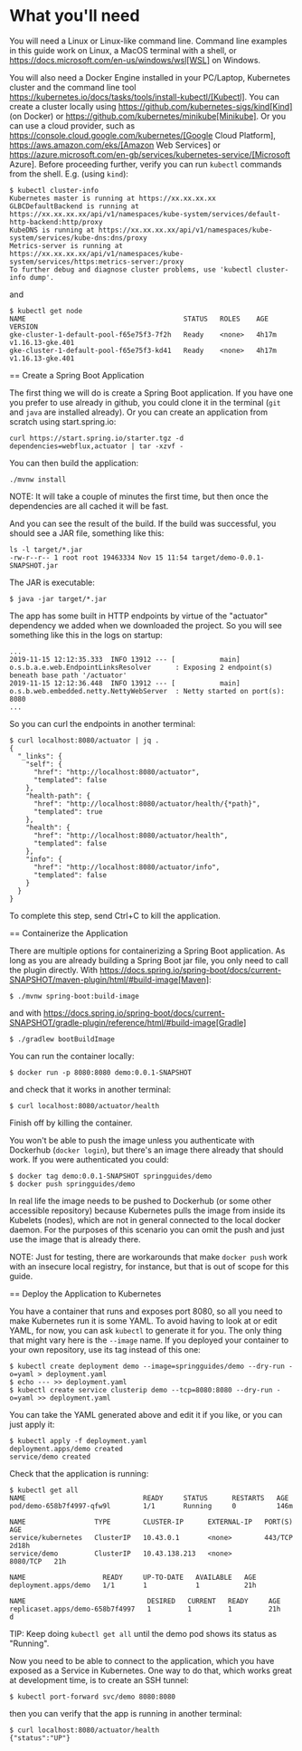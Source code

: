 # What you'll need

You will need a Linux or Linux-like command line. Command line examples in this guide work on Linux, a MacOS terminal with a shell, or https://docs.microsoft.com/en-us/windows/wsl[WSL] on Windows.

You will also need a Docker Engine installed in your PC/Laptop, Kubernetes cluster and the command line tool https://kubernetes.io/docs/tasks/tools/install-kubectl/[Kubectl]. You can create a cluster locally using https://github.com/kubernetes-sigs/kind[Kind] (on Docker) or https://github.com/kubernetes/minikube[Minikube]. Or you can use a cloud provider, such as https://console.cloud.google.com/kubernetes/[Google Cloud Platform], https://aws.amazon.com/eks/[Amazon Web Services] or https://azure.microsoft.com/en-gb/services/kubernetes-service/[Microsoft Azure]. Before proceeding further, verify you can run `kubectl` commands from the shell. E.g. (using `kind`):

```
$ kubectl cluster-info
Kubernetes master is running at https://xx.xx.xx.xx
GLBCDefaultBackend is running at https://xx.xx.xx.xx/api/v1/namespaces/kube-system/services/default-http-backend:http/proxy
KubeDNS is running at https://xx.xx.xx.xx/api/v1/namespaces/kube-system/services/kube-dns:dns/proxy
Metrics-server is running at https://xx.xx.xx.xx/api/v1/namespaces/kube-system/services/https:metrics-server:/proxy
To further debug and diagnose cluster problems, use 'kubectl cluster-info dump'.
```

and

```
$ kubectl get node
NAME                                       STATUS   ROLES    AGE     VERSION
gke-cluster-1-default-pool-f65e75f3-7f2h   Ready    <none>   4h17m   v1.16.13-gke.401
gke-cluster-1-default-pool-f65e75f3-kd41   Ready    <none>   4h17m   v1.16.13-gke.401
```

== Create a Spring Boot Application

The first thing we will do is create a Spring Boot application. If you have one you prefer to use already in github, you could clone it in the terminal (`git` and `java` are installed already). Or you can create an application from scratch using start.spring.io:

```
curl https://start.spring.io/starter.tgz -d dependencies=webflux,actuator | tar -xzvf -
```

You can then build the application:

```
./mvnw install
```

NOTE: It will take a couple of minutes the first time, but then once the dependencies are all cached it will be fast.

And you can see the result of the build. If the build was successful, you should see a JAR file, something like this:

```
ls -l target/*.jar
-rw-r--r-- 1 root root 19463334 Nov 15 11:54 target/demo-0.0.1-SNAPSHOT.jar
```

The JAR is executable:

```
$ java -jar target/*.jar
```

The app has some built in HTTP endpoints by virtue of the "actuator" dependency we added when we downloaded the project. So you will see something like this in the logs on startup:

```
...
2019-11-15 12:12:35.333  INFO 13912 --- [           main] o.s.b.a.e.web.EndpointLinksResolver      : Exposing 2 endpoint(s) beneath base path '/actuator'
2019-11-15 12:12:36.448  INFO 13912 --- [           main] o.s.b.web.embedded.netty.NettyWebServer  : Netty started on port(s): 8080
...
```

So you can curl the endpoints in another terminal:

```
$ curl localhost:8080/actuator | jq .
{
  "_links": {
    "self": {
      "href": "http://localhost:8080/actuator",
      "templated": false
    },
    "health-path": {
      "href": "http://localhost:8080/actuator/health/{*path}",
      "templated": true
    },
    "health": {
      "href": "http://localhost:8080/actuator/health",
      "templated": false
    },
    "info": {
      "href": "http://localhost:8080/actuator/info",
      "templated": false
    }
  }
}
```

To complete this step, send Ctrl+C to kill the application.

== Containerize the Application

There are multiple options for containerizing a Spring Boot application. As long as you are already building a Spring Boot jar file, you only need to call the plugin directly. With https://docs.spring.io/spring-boot/docs/current-SNAPSHOT/maven-plugin/html/#build-image[Maven]:

```
$ ./mvnw spring-boot:build-image
```

and with https://docs.spring.io/spring-boot/docs/current-SNAPSHOT/gradle-plugin/reference/html/#build-image[Gradle]

```
$ ./gradlew bootBuildImage
```

You can run the container locally:

```
$ docker run -p 8080:8080 demo:0.0.1-SNAPSHOT
```

and check that it works in another terminal:

```
$ curl localhost:8080/actuator/health
```

Finish off by killing the container.

You won't be able to push the image unless you authenticate with Dockerhub (`docker login`), but there's an image there already that should work. If you were authenticated you could:

```
$ docker tag demo:0.0.1-SNAPSHOT springguides/demo
$ docker push springguides/demo
```

In real life the image needs to be pushed to Dockerhub (or some other accessible repository) because Kubernetes pulls the image from inside its Kubelets (nodes), which are not in general connected to the local docker daemon. For the purposes of this scenario you can omit the push and just use the image that is already there.

NOTE: Just for testing, there are workarounds that make `docker push` work with an insecure local registry, for instance, but that is out of scope for this guide.

== Deploy the Application to Kubernetes

You have a container that runs and exposes port 8080, so all you need to make Kubernetes run it is some YAML. To avoid having to look at or edit YAML, for now, you can ask `kubectl` to generate it for you. The only thing that might vary here is the `--image` name. If you deployed your container to your own repository, use its tag instead of this one:

```
$ kubectl create deployment demo --image=springguides/demo --dry-run -o=yaml > deployment.yaml
$ echo --- >> deployment.yaml
$ kubectl create service clusterip demo --tcp=8080:8080 --dry-run -o=yaml >> deployment.yaml
```

You can take the YAML generated above and edit it if you like, or you can just apply it:

```
$ kubectl apply -f deployment.yaml
deployment.apps/demo created
service/demo created
```

Check that the application is running:

```
$ kubectl get all
NAME                             READY     STATUS      RESTARTS   AGE
pod/demo-658b7f4997-qfw9l        1/1       Running     0          146m

NAME                 TYPE        CLUSTER-IP      EXTERNAL-IP   PORT(S)    AGE
service/kubernetes   ClusterIP   10.43.0.1       <none>        443/TCP    2d18h
service/demo         ClusterIP   10.43.138.213   <none>        8080/TCP   21h

NAME                   READY     UP-TO-DATE   AVAILABLE   AGE
deployment.apps/demo   1/1       1            1           21h

NAME                              DESIRED   CURRENT   READY     AGE
replicaset.apps/demo-658b7f4997   1         1         1         21h
d
```

TIP: Keep doing `kubectl get all` until the demo pod shows its status as "Running".

Now you need to be able to connect to the application, which you have exposed as a Service in Kubernetes. One way to do that, which works great at development time, is to create an SSH tunnel:

```
$ kubectl port-forward svc/demo 8080:8080
```

then you can verify that the app is running in another terminal:

```
$ curl localhost:8080/actuator/health
{"status":"UP"}
```
